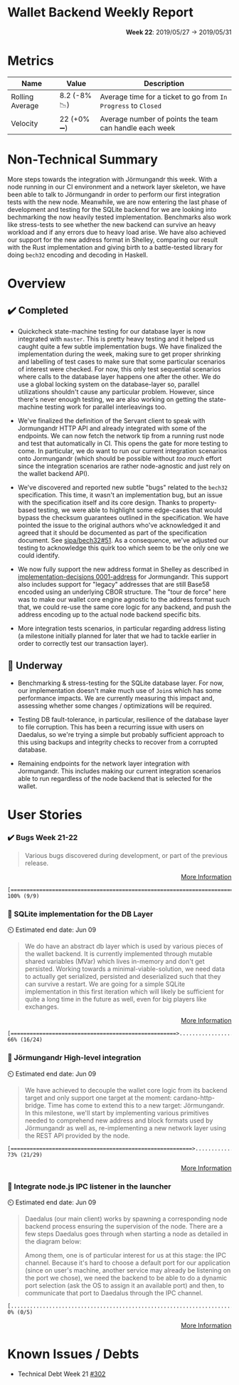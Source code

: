 # Wallet Backend Weekly Report 

<p align="right">
  <strong>Week 22</strong>: 2019/05/27 →  2019/05/31
</p>

# Metrics

| Name            | Value                                  | Description                                                    |
| ---             | ---                                    | ---                                                            |
| Rolling Average | 8.2 (-8% :chart_with_downwards_trend:) | Average time for a ticket to go from `In Progress` to `Closed` |
| Velocity        | 22 (+0% :heavy_minus_sign:)            | Average number of points the team can handle each week         |

# Non-Technical Summary

More steps towards the integration with Jörmungandr this week. With a node
running in our CI environment and a network layer skeleton, we have been able
to talk to Jörmungandr in order to perform our first integration tests with the
new node. Meanwhile, we are now entering the last phase of development and
testing for the SQLite backend for we are looking into bechmarking the now
heavily tested implementation. Benchmarks also work like stress-tests to see
whether the new backend can survive an heavy workload and if any errors due to
heavy load arise. We have also achieved our support for the new address format
in Shelley, comparing our result with the Rust implementation and giving birth
to a battle-tested library for doing `bech32` encoding and decoding in Haskell.

# Overview 

## :heavy_check_mark: Completed

- Quickcheck state-machine testing for our database layer is now integrated
  with `master`. This is pretty heavy testing and it helped us caught quite a
  few subtle implementation bugs. We have finalized the implementation during
  the week, making sure to get proper shrinking and labelling of test cases to
  make sure that some particular scenarios of interest were checked. For now,
  this only test sequential scenarios where calls to the database layer happens
  one after the other. We do use a global locking system on the database-layer
  so, parallel utilizations shouldn't cause any particular problem. However,
  since there's never enough testing, we are also working on getting the
  state-machine testing work for parallel interleavings too.

- We've finalized the definition of the Servant client to speak with
  Jormungandr HTTP API and already integrated with some of the endpoints. We
  can now fetch the network tip from a running rust node and test that
  automatically in CI. This opens the gate for more testing to come. In
  particular, we do want to run our current integration scenarios onto
  Jormungandr (which should be possible without _too much_ effort since the
  integration scenarios are rather node-agnostic and just rely on the wallet
  backend API).

- We've discovered and reported new subtle "bugs" related to the `bech32`
  specification. This time, it wasn't an implementation bug, but an issue with
  the specification itself and its core design. Thanks to property-based
  testing, we were able to highlight some edge-cases that would bypass the
  checksum guarantees outlined in the specification. We have pointed the issue
  to the original authors who've acknowledged it and agreed that it should be
  documented as part of the specification document. See
  [sipa/bech32#51](https://github.com/sipa/bech32/issues/51).  As a
  consequence, we've adjusted our testing to acknowledge this quirk too which
  seem to be the only one we could identify.

- We now fully support the new address format in Shelley as described
  in [implementation-decisions 0001-address](https://github.com/input-output-hk/implementation-decisions/blob/master/text/0001-address.md)
  for Jormungandr. This support also includes support for "legacy" addresses
  that are still Base58 encoded using an underlying CBOR structure. The 
  "tour de force" here was to make our wallet core engine agnostic to the 
  address format such that, we could re-use the same core logic for any backend,
  and push the address encoding up to the actual node backend specific bits.

- More integration tests scenarios, in particular regarding address listing
  (a milestone initially planned for later that we had to tackle earlier in
  order to correctly test our transaction layer).

## :construction: Underway

- Benchmarking & stress-testing for the SQLite database layer. For now, 
  our implementation doesn't make much use of `Join`s which has some performance
  impacts. We are currently measuring this impact and, assessing whether some
  changes / optimizations will be required.

- Testing DB fault-tolerance, in particular, resilience of the database layer 
  to file corruption. This has been a recurring issue with users on Daedalus,
  so we're trying a simple but probably sufficient approach to this using
  backups and integrity checks to recover from a corrupted database.

- Remaining endpoints for the network layer integration with Jormungandr. This
  includes making our current integration scenarios able to run regardless of
  the node backend that is selected for the wallet.

# User Stories 

### :heavy_check_mark: Bugs Week 21-22

> Various bugs discovered during development, or part of the previous release.

<p align="right">
  <a target="_blank" href="https://github.com/input-output-hk/cardano-wallet/milestones#workspaces/cardano-wallet-5c7916c0f178504aa753dea9/reports/burndown?milestoneId=4365400">More Information</a>
</p>

```
[===============================================================================] 100% (9/9)
```

### :hammer: SQLite implementation for the DB Layer

:timer_clock: Estimated end date: Jun 09

> We do have an abstract db layer which is used by various pieces of the wallet
> backend. It is currently implemented through mutable shared variables (MVar)
> which lives in-memory and don't get persisted. Working towards a
> minimal-viable-solution, we need data to actually get serialized, persisted
> and deserialized such that they can survive a restart. We are going for a
> simple SQLite implementation in this first iteration which will likely be
> sufficient for quite a long time in the future as well, even for big players
> like exchanges.

<p align="right">
  <a target="_blank" href="https://github.com/input-output-hk/cardano-wallet/milestones#workspaces/cardano-wallet-5c7916c0f178504aa753dea9/reports/burndown?milestoneId=4196956">More Information</a>
</p>

```
[====================================================>..........................] 66% (16/24)
```

### :hammer: Jörmungandr High-level integration

:timer_clock: Estimated end date: Jun 09

> We have achieved to decouple the wallet core logic from its backend target
> and only support one target at the moment: cardano-http-bridge. Time has come
> to extend this to a new target: Jörmungandr. In this milestone, we'll start
> by implementing various primitives needed to comprehend new address and block
> formats used by Jörmungandr as well as, re-implementing a new network layer
> using the REST API provided by the node.

```
[=========================================================>.....................] 73% (21/29)
```

<p align="right">
  <a target="_blank" href="https://github.com/input-output-hk/cardano-wallet/milestones#workspaces/cardano-wallet-5c7916c0f178504aa753dea9/reports/burndown?milestoneId=4295641">More Information</a>
</p>


### :hammer: Integrate node.js IPC listener in the launcher

:timer_clock: Estimated end date: Jun 09

> Daedalus (our main client) works by spawning a corresponding node backend
> process ensuring the supervision of the node. There are a few steps Daedalus
> goes through when starting a node as detailed in the diagram below:
> 
> Among them, one is of particular interest for us at this stage: the IPC
> channel. Because it's hard to choose a default port for our application (since
> on user's machine, another service may already be listening on the port we
> chose), we need the backend to be able to do a dynamic port selection (ask the
> OS to assign it an available port) and then, to communicate that port to
> Daedalus through the IPC channel.

```
[...............................................................................] 0% (0/5)
```

<p align="right">
  <a target="_blank" href="https://github.com/input-output-hk/cardano-wallet/milestones#workspaces/cardano-wallet-5c7916c0f178504aa753dea9/reports/burndown?milestoneId=4196951">More Information</a>
</p>

# Known Issues / Debts

- Technical Debt Week 21 [#302](https://github.com/input-output-hk/cardano-wallet/issues/302)
